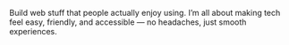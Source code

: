 Build web stuff that people actually enjoy using. I’m all about making tech feel easy, friendly, and accessible — no headaches, just smooth experiences.
